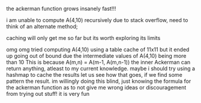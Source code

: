 the ackerman function grows insanely fast!!!

i am unable to compute A(4,10) recursively due to stack overflow, need to think of an alternate method;

caching will only get me so far but its worth exploring its limits

omg omg
tried computing A(4,10) using a table cache of 11x11 but it ended up going out of bound due the intermediate values of A(4,10) being more than 10
This is because A(m,n) = A(m-1, A(m,n-1)) the inner Ackerman can return anything, atleast to my current knowledge.
maybe i should try using a hashmap to cache the results let us see how that goes, if we find some pattern the result.
im willingly doing this blind, just knowing the formula for the ackerman function as to not give me wrong ideas or discouragement from trying out stuff!
it is very fun





